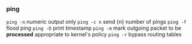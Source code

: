 ### ping

`ping -n` numeric output only
`ping -c n` send {n} number of pings
`ping -f` flood ping
`ping -D` print timestamp
`ping -m` mark outgoing packet to be __processed__ appropriate to kernel's policy
`ping -r` bypass routing tables
